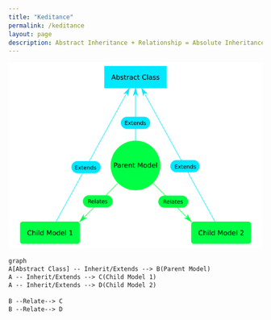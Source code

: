 ```yaml
---
title: "Keditance"
permalink: /keditance
layout: page
description: Abstract Inheritance + Relationship = Absolute Inheritance
---
```



<p align="center">
  <img src="https://raw.githubusercontent.com/okedialf/keditance/develop/keditance.png" alt="Keditance Illustration"/>
</p>

 ```mermaid
 graph
 A[Abstract Class] -- Inherit/Extends --> B(Parent Model)
 A -- Inherit/Extends --> C(Child Model 1)
 A -- Inherit/Extends --> D(Child Model 2)

 B --Relate--> C
 B --Relate--> D

 ```

